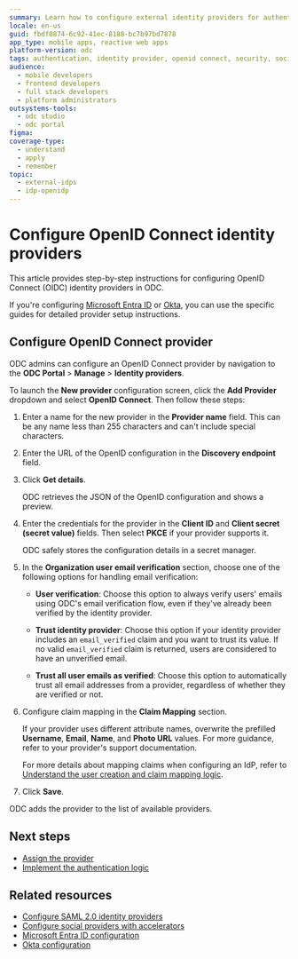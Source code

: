 ```yaml
---
summary: Learn how to configure external identity providers for authentication in OutSystems Developer Cloud (ODC), supporting OpenID Connect and social logins.
locale: en-us
guid: fbdf0874-6c92-41ec-8188-bc7b97bd7878
app_type: mobile apps, reactive web apps
platform-version: odc
tags: authentication, identity provider, openid connect, security, social login
audience:
  - mobile developers
  - frontend developers
  - full stack developers
  - platform administrators
outsystems-tools:
  - odc studio
  - odc portal
figma:
coverage-type:
  - understand
  - apply
  - remember
topic:
  - external-idps
  - idp-openidp
---
```


# Configure OpenID Connect identity providers

This article provides step-by-step instructions for configuring OpenID Connect (OIDC) identity providers in ODC.

<div class="info" markdown="1">

If you're configuring [Microsoft Entra ID](azure-ad.md) or [Okta](okta.md), you can use the specific guides for detailed provider setup instructions.

</div>

## Configure OpenID Connect provider

ODC admins can configure an OpenID Connect provider by navigation to the **ODC Portal** > **Manage** > **Identity providers**.

To launch the **New provider** configuration screen, click the **Add Provider** dropdown and select **OpenID Connect**. Then follow these steps:

1. Enter a name for the new provider in the **Provider name** field. This can be any name less than 255 characters and can't include special characters.

1. Enter the URL of the OpenID configuration in the **Discovery endpoint** field.

1. Click **Get details**.

    ODC retrieves the JSON of the OpenID configuration and shows a preview.

1. Enter the credentials for the provider in the **Client ID** and **Client secret (secret value)** fields. Then select **PKCE** if your provider supports it.

    <div class="info" markdown="1">

    ODC safely stores the configuration details in a secret manager.

    </div>

1. In the **Organization user email verification** section, choose one of the following options for handling email verification:

    * **User verification**: Choose this option to always verify users' emails using ODC's email verification flow, even if they've already been verified by the identity provider.

    * **Trust identity provider**: Choose this option if your identity provider includes an `email_verified` claim and you want to trust its value. If no valid ``email_verified`` claim is returned, users are considered to have an unverified email.

    * **Trust all user emails as verified**: Choose this option to automatically trust all email addresses from a provider, regardless of whether they are verified or not.

1. Configure claim mapping in the **Claim Mapping** section.

    If your provider uses different attribute names, overwrite the prefilled **Username**, **Email**, **Name**, and **Photo URL** values. For more guidance, refer to your provider's support documentation.

    <div class="info" markdown="1">

    For more details about mapping claims when configuring an IdP, refer to [Understand the user creation and claim mapping logic](intro.md#claim-mapping-logic).

    </div>

1. Click **Save**.

ODC adds the provider to the list of available providers.

## Next steps

* [Assign the provider](intro.md#assign-an-external-idp)
* [Implement the authentication logic](apps.md)

## Related resources

* [Configure SAML 2.0 identity providers](configure-saml2.md)
* [Configure social providers with accelerators](configure-social-accelerators.md)
* [Microsoft Entra ID configuration](azure-ad.md)
* [Okta configuration](okta.md)
